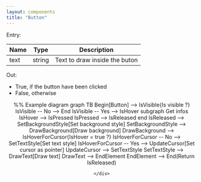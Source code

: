 ```yaml
---
layout: components
title: "Button"
---
```


Entry:

| Name | Type | Description |
|---|---|---|
| text | string | Text to draw inside the buton  |


Out:

- True, if the button have been clicked
- False, otherwise


<center>
    <div class="mermaid">
        %% Example diagram
        graph TB
            Begin[Button] --> IsVisible{Is visible ?}
            IsVisible -- No --> End
            IsVisible -- Yes --> IsHover
            subgraph Get infos
                IsHover --> IsPressed
                IsPressed --> IsReleased
            end
            IsReleased --> SetBackgroundStyle[Set background style]
            SetBackgroundStyle --> DrawBackground[Draw background]
            DrawBackground --> IsHoverForCursor{IsHover = true ?}
            IsHoverForCursor -- No --> SetTextStyle[Set text style]
            IsHoverForCursor -- Yes --> UpdateCursor[Set cursor as pointer]
            UpdateCursor --> SetTextStyle
            SetTextStyle --> DrawText[Draw text]
            DrawText --> EndElement
            EndElement --> End(Return IsReleased)

    </div>
</center>
